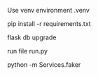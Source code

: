 Use venv environment .venv

<!-- After clone install dependencies  -->

pip install -r requirements.txt

<!-- flask db init (first time) -->

flask db upgrade

run file run.py

<!-- How run faker db  -->

python -m Services.faker
